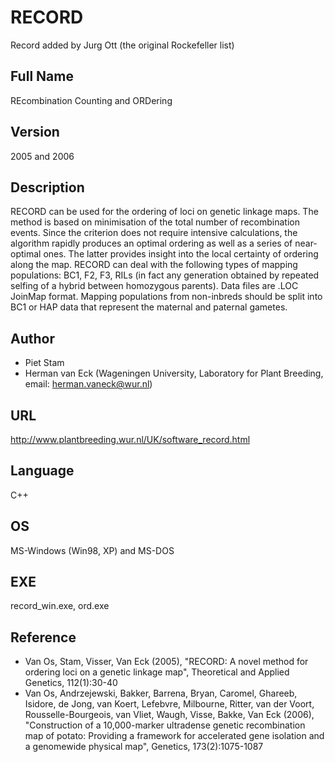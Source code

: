 # RECORD
Record added by Jurg Ott (the original Rockefeller list)

## Full Name
REcombination Counting and ORDering

## Version
2005 and 2006

## Description
RECORD can be used for the ordering of loci on genetic linkage maps. The method is based on minimisation of the total number of recombination events. Since the criterion does not require intensive calculations, the algorithm rapidly produces an optimal ordering as well as a series of near-optimal ones. The latter provides insight into the local certainty of ordering along the map. RECORD can deal with the following types of mapping populations: BC1, F2, F3, RILs (in fact any generation obtained by repeated selfing of a hybrid between homozygous parents). Data files are .LOC JoinMap format. Mapping populations from non-inbreds should be split into BC1 or HAP data that represent the maternal and paternal gametes.

## Author
* Piet Stam
* Herman van Eck (Wageningen University, Laboratory for Plant Breeding, email: herman.vaneck@wur.nl)

## URL
http://www.plantbreeding.wur.nl/UK/software_record.html

## Language
C++

## OS
MS-Windows (Win98, XP) and MS-DOS

## EXE
record_win.exe, ord.exe

## Reference
* Van Os, Stam, Visser, Van Eck (2005), "RECORD: A novel method for ordering loci on a genetic linkage map", Theoretical and Applied Genetics, 112(1):30-40
* Van Os, Andrzejewski, Bakker, Barrena, Bryan, Caromel, Ghareeb, Isidore, de Jong, van Koert, Lefebvre, Milbourne, Ritter, van der Voort, Rousselle-Bourgeois, van Vliet, Waugh, Visse, Bakke, Van Eck (2006), "Construction of a 10,000-marker ultradense genetic recombination map of potato: Providing a framework for accelerated gene isolation and a genomewide physical map", Genetics, 173(2):1075-1087